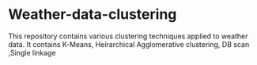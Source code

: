 # Weather-data-clustering
This repository contains various clustering techniques applied to weather data. It contains K-Means, Heirarchical Agglomerative clustering, DB scan ,Single linkage 
